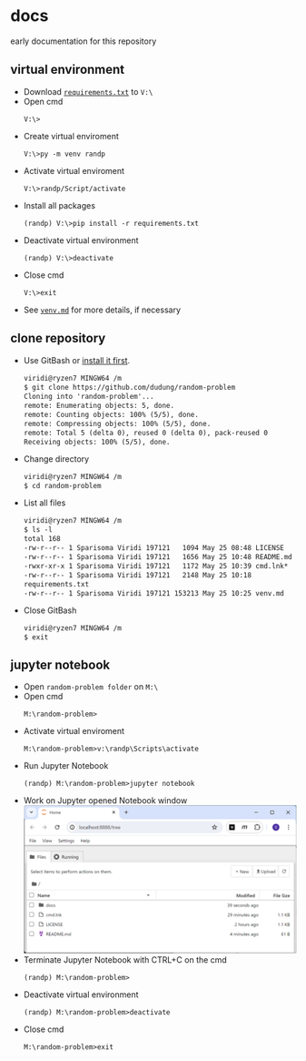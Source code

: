 # docs
early documentation for this repository


## virtual environment
+ Download [`requirements.txt`](requirements.txt) to `V:\`
+ Open cmd
  ```
  V:\>
  ```
+ Create virtual enviroment
  ```
  V:\>py -m venv randp
  ```
+ Activate virtual enviroment
  ```
  V:\>randp/Script/activate
  ```
+ Install all packages
  ```
  (randp) V:\>pip install -r requirements.txt
  ```
+ Deactivate virtual environment
  ```
  (randp) V:\>deactivate
  ```
+ Close cmd
  ```
  V:\>exit
  ```
+ See [`venv.md`](venv.md) for more details, if necessary


## clone repository
+ Use GitBash or [install it first](https://medium.com/p/8d4c29799185).
  ```
  viridi@ryzen7 MINGW64 /m
  $ git clone https://github.com/dudung/random-problem
  Cloning into 'random-problem'...
  remote: Enumerating objects: 5, done.
  remote: Counting objects: 100% (5/5), done.
  remote: Compressing objects: 100% (5/5), done.
  remote: Total 5 (delta 0), reused 0 (delta 0), pack-reused 0
  Receiving objects: 100% (5/5), done.
  ```
+ Change directory
  ```
  viridi@ryzen7 MINGW64 /m
  $ cd random-problem
  ```
+ List all files
  ```
  viridi@ryzen7 MINGW64 /m
  $ ls -l
  total 168
  -rw-r--r-- 1 Sparisoma Viridi 197121   1094 May 25 08:48 LICENSE
  -rw-r--r-- 1 Sparisoma Viridi 197121   1656 May 25 10:48 README.md
  -rwxr-xr-x 1 Sparisoma Viridi 197121   1172 May 25 10:39 cmd.lnk*
  -rw-r--r-- 1 Sparisoma Viridi 197121   2148 May 25 10:18 requirements.txt
  -rw-r--r-- 1 Sparisoma Viridi 197121 153213 May 25 10:25 venv.md
  ```
+ Close GitBash
  ```
  viridi@ryzen7 MINGW64 /m
  $ exit
  ```

## jupyter notebook
+ Open `random-problem folder` on `M:\`
+ Open cmd
  ```
  M:\random-problem>
  ```
+ Activate virtual enviroment
  ```
  M:\random-problem>v:\randp\Scripts\activate
  ```
+ Run Jupyter Notebook
  ```
  (randp) M:\random-problem>jupyter notebook
  ```
+ Work on Jupyter opened Notebook window
  ![](jupyter_notebook.png)
+ Terminate Jupyter Notebook with CTRL+C on the cmd
  ```
  (randp) M:\random-problem>
  ```
+ Deactivate virtual environment
  ```
  (randp) M:\random-problem>deactivate
  ```
+ Close cmd
  ```
  M:\random-problem>exit
  ```
